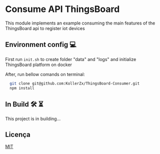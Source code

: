 
# Consume API ThingsBoard

This module implements an example consuming the main features of the ThingsBoard api to register iot devices


## Environment config :computer:

First run `init.sh` to create folder "data" and "logs" and initialize ThingsBoard platform on docker

After, run bellow comands on terminal:

```bash
  git clone git@github.com:KollerZx/ThingsBoard-Consumer.git
  npm install
```

## In Build :hammer_and_wrench: :hourglass_flowing_sand:

This project is in building... 


## Licença

[MIT](https://choosealicense.com/licenses/mit/)
